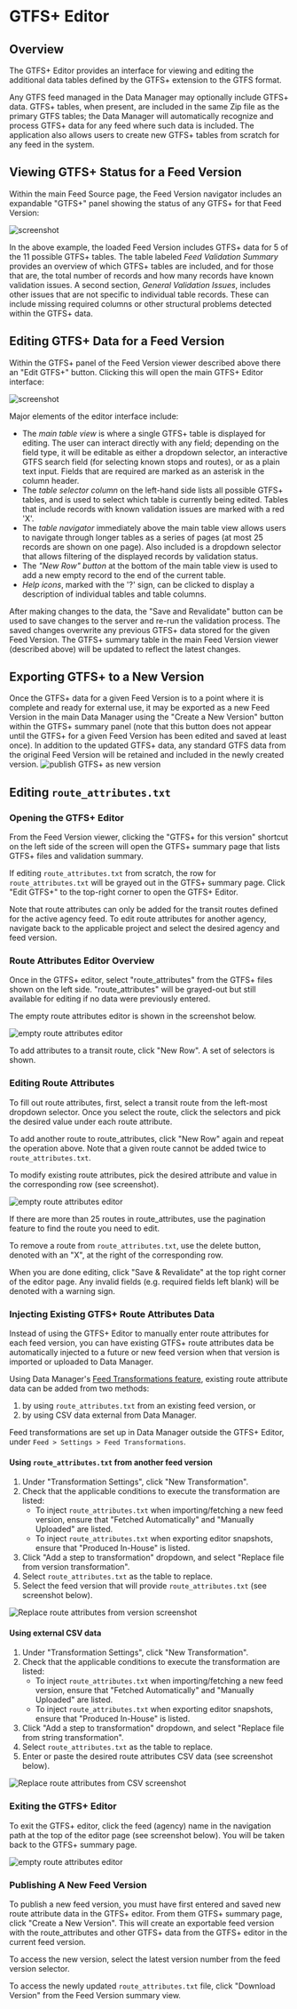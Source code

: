 # GTFS+ Editor

## Overview
The GTFS+ Editor provides an interface for viewing and editing the additional data tables defined by the GTFS+ extension to the GTFS format.

Any GTFS feed managed in the Data Manager may optionally include GTFS+ data. GTFS+ tables, when present, are included in the same Zip file as the primary GTFS tables; the Data Manager will automatically recognize and process GTFS+ data for any feed where such data is included. The application also allows users to create new GTFS+ tables from scratch for any feed in the system.

## Viewing GTFS+ Status for a Feed Version

Within the main Feed Source page, the Feed Version navigator includes an expandable "GTFS+" panel showing the status of any GTFS+ for that Feed Version:

![screenshot](../img/gtfsplus-summary.png)

In the above example, the loaded Feed Version includes GTFS+ data for 5 of the 11 possible GTFS+ tables. The table labeled *Feed Validation Summary* provides an overview of which GTFS+ tables are included, and for those that are, the total number of records and how many records have known validation issues. A second section, *General Validation Issues*, includes other issues that are not specific to individual table records. These can include missing required columns or other structural problems detected within the GTFS+ data.

## Editing GTFS+ Data for a Feed Version

Within the GTFS+ panel of the Feed Version viewer described above there an "Edit GTFS+" button. Clicking this will open the main GTFS+ Editor interface:

![screenshot](../img/gtfsplus-editor.png)

Major elements of the editor interface include:

* The *main table view* is where a single GTFS+ table is displayed for editing. The user can interact directly with any field; depending on the field type, it will be editable as either a dropdown selector, an interactive GTFS search field (for selecting known stops and routes), or as a plain text input. Fields that are required are marked as an asterisk in the column header.
* The *table selector column* on the left-hand side lists all possible GTFS+ tables, and is used to select which table is currently being edited. Tables that include records with known validation issues are marked with a red 'X'.
* The *table navigator* immediately above the main table view allows users to navigate through longer tables as a series of pages (at most 25 records are shown on one page). Also included is a dropdown selector that allows filtering of the displayed records by validation status.
* The *"New Row" button* at the bottom of the main table view is used to add a new empty record to the end of the current table.
* *Help icons*, marked with the '?' sign, can be clicked to display a description of individual tables and table columns.

After making changes to the data, the "Save and Revalidate" button can be used to save changes to the server and re-run the validation process. The saved changes overwrite any previous GTFS+ data stored for the given Feed Version. The GTFS+ summary table in the main Feed Version viewer (described above) will be updated to reflect the latest changes.

## Exporting GTFS+ to a New Version

Once the GTFS+ data for a given Feed Version is to a point where it is complete and ready for external use, it may be exported as a new Feed Version in the main Data Manager using the "Create a New Version" button within the GTFS+ summary panel (note that this button does not appear until the GTFS+ for a given Feed Version has been edited and saved at least once). In addition to the updated GTFS+ data, any standard GTFS data from the original Feed Version will be retained and included in the newly created version.
![publish GTFS+ as new version](../img/gtfsplus-publish.png)

## Editing `route_attributes.txt`

### Opening the GTFS+ Editor

From the Feed Version viewer, clicking the "GTFS+ for this version" shortcut on the left side of the screen will open the GTFS+ summary page that lists GTFS+ files and validation summary.

If editing `route_attributes.txt` from scratch, the row for `route_attributes.txt` will be grayed out in the GTFS+ summary page. Click "Edit GTFS+" to the top-right corner to open the GTFS+ Editor.

Note that route attributes can only be added for the transit routes defined for the active agency feed. To edit route attributes for another agency, navigate back to the applicable project and select the desired agency and feed version.

### Route Attributes Editor Overview

Once in the GTFS+ editor, select "route_attributes" from the GTFS+ files shown on the left side. "route_attributes" will be grayed-out but still available for editing if no data were previously entered.

The empty route attributes editor is shown in the screenshot below.

![empty route attributes editor](../img/gtfsplus-editor-route-attr-empty.png)

To add attributes to a transit route, click "New Row". A set of selectors is shown.

### Editing Route Attributes

To fill out route attributes, first, select a transit route from the left-most dropdown selector.
Once you select the route, click the selectors and pick the desired value under each route attribute.

To add another route to route_attributes, click "New Row" again and repeat the operation above.
Note that a given route cannot be added twice to `route_attributes.txt`.

To modify existing route attributes, pick the desired attribute and value in the corresponding row (see screenshot).

![empty route attributes editor](../img/gtfsplus-editor-route-attr.png)

If there are more than 25 routes in route_attributes, use the pagination feature to find the route you need to edit.

To remove a route from `route_attributes.txt`, use the delete button, denoted with an "X",
at the right of the corresponding row.

When you are done editing, click "Save & Revalidate" at the top right corner of the editor page.
Any invalid fields (e.g. required fields left blank) will be denoted with a warning sign.

### Injecting Existing GTFS+ Route Attributes Data

Instead of using the GTFS+ Editor to manually enter route attributes for each feed version,
you can have existing GTFS+ route attributes data be automatically injected to a future or new feed version
when that version is imported or uploaded to Data Manager.

Using Data Manager's [Feed Transformations feature](./managing-projects-feeds.md#feed-transformations),
existing route attribute data can be added from two methods:

1. by using `route_attributes.txt` from an existing feed version, or
2. by using CSV data external from Data Manager.

Feed transformations are set up in Data Manager outside the GTFS+ Editor, under `Feed > Settings > Feed Transformations`.

#### Using `route_attributes.txt` from another feed version

1. Under "Transformation Settings", click "New Transformation".
2. Check that the applicable conditions to execute the transformation are listed:
    * To inject `route_attributes.txt` when importing/fetching a new feed version, ensure that "Fetched Automatically" and "Manually Uploaded" are listed.
    * To inject `route_attributes.txt` when exporting editor snapshots, ensure that "Produced In-House" is listed.
3. Click "Add a step to transformation" dropdown, and select "Replace file from version transformation".
4. Select `route_attributes.txt` as the table to replace.
5. Select the feed version that will provide `route_attributes.txt` (see screenshot below).

![Replace route attributes from version screenshot](../img/transform-route-attr-from-version.png)

#### Using external CSV data

1. Under "Transformation Settings", click "New Transformation".
2. Check that the applicable conditions to execute the transformation are listed:
    * To inject `route_attributes.txt` when importing/fetching a new feed version, ensure that "Fetched Automatically" and "Manually Uploaded" are listed.
    * To inject `route_attributes.txt` when exporting editor snapshots, ensure that "Produced In-House" is listed.
3. Click "Add a step to transformation" dropdown, and select "Replace file from string transformation".
4. Select `route_attributes.txt` as the table to replace.
5. Enter or paste the desired route attributes CSV data (see screenshot below).

![Replace route attributes from CSV screenshot](../img/transform-route-attr-from-csv.png)

### Exiting the GTFS+ Editor

To exit the GTFS+ editor, click the feed (agency) name in the navigation path at the top of the editor page
(see screenshot below). You will be taken back to the GTFS+ summary page.

![empty route attributes editor](../img/gtfsplus-editor-nav.png)

### Publishing A New Feed Version

To publish a new feed version, you must have first entered and saved new route attribute data in the GTFS+ editor.
From them GTFS+ summary page, click "Create a New Version". This will create an exportable feed version with the route_attributes and other GTFS+ data from the GTFS+ editor in the current feed version.

To access the new version, select the latest version number from the feed version selector.

To access the newly updated `route_attributes.txt` file, click "Download Version" from the Feed Version summary view.
